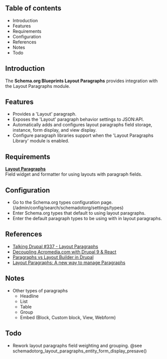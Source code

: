 Table of contents
-----------------

* Introduction
* Features
* Requirements
* Configuration
* References
* Notes
* Todo


Introduction
------------

The **Schema.org Blueprints Layout Paragraphs** provides integration with
the Layout Paragraphs module.


Features
--------

- Provides a 'Layout' paragraph.
- Exposes the 'Layout' paragraph behavior settings to JSON:API.
- Automatically adds and configures layout paragraphs field storage,
  instance, form display, and view display.
- Configure paragraph libraries support when the 'Layout Paragraphs Library'
  module is enabled.


Requirements
------------

**[Layout Paragraphs](https://www.drupal.org/project/layout_paragraphs)**  
Field widget and formatter for using layouts with paragraph fields.


Configuration
-------------

- Go to the Schema.org types configuration page.
  (/admin/config/search/schemadotorg/settings/types)
- Enter Schema.org types that default to using layout paragraphs.
- Enter the default paragraph types to be using with in layout paragraphs.


References
----------

- [Talking Drupal #337 - Layout Paragraphs](https://www.talkingdrupal.com/337)
- [Decoupling Acromedia.com with Drupal 9 & React](https://www.acromedia.com/article/decoupling-acromediacom-with-drupal-9-react)
- [Paragraphs vs Layout Builder in Drupal](https://www.mediacurrent.com/videos/paragraphs-vs-layout-builder-drupal)
- [Layout Paragraphs: A new way to manage Paragraphs](https://www.morpht.com/blog/layout-paragraphs-new-way-manage-paragraphs)


Notes
-----

- Other types of paragraphs
  - Headline
  - List
  - Table
  - Group
  - Embed (Block, Custom block, View, Webform)


Todo
----

- Rework layout paragraphs field weighting and grouping.
  @see schemadotorg_layout_paragraphs_entity_form_display_presave()

